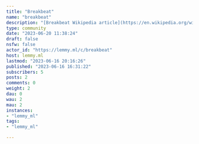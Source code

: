 ```yaml
---
title: "Breakbeat" 
name: "breakbeat"
description: "[Breakbeat Wikipedia article](https://en.wikipedia.org/wiki/Breakbeat)  [Breakbeat](https://music.ishkur.com/?query=Breaks) on [Ishkur's Guide to Electronic Music](https://music.ishkur.com/)"
type: community
date: "2023-06-20 11:38:24"
draft: false
nsfw: false
actor_id: "https://lemmy.ml/c/breakbeat"
host: lemmy.ml
lastmod: "2023-06-16 20:16:26"
published: "2023-06-16 16:31:22"
subscribers: 5
posts: 2
comments: 0
weight: 2
dau: 0
wau: 2
mau: 2
instances:
- "lemmy_ml"
tags: 
- "lemmy_ml"

---
```

